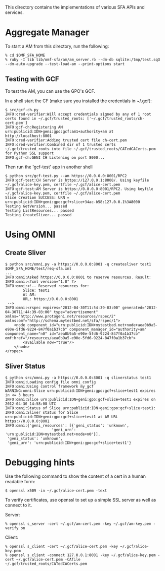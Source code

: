 This directory contains the implementations of various SFA APIs and services.

Aggregate Manager
=================

To start a AM from this directory, run the following:

    % cd $OMF_SFA_HOME
    % ruby -I lib lib/omf-sfa/am/am_server.rb --dm-db sqlite:/tmp/test.sq3 --dm-auto-upgrade --test-load-am --print-options start

Testing with GCF
----------------

To test the AM, you can use the GPO's GCF.

In a shell start the CF (make sure you installed the credentials in ~/.gcf):

    $ src/gcf-ch.py
    INFO:cred-verifier:Will accept credentials signed by any of 1 root certs found in ~/.gcf/trusted_roots: ['~/.gcf/trusted_roots/ch-cert.pem']
    INFO:gcf-ch:Registering AM urn:publicid:IDN+geni:gpo:gcf:am1+authority+am at http://localhost:8001
    INFO:cred-verifier:Adding trusted cert file ch-cert.pem
    INFO:cred-verifier:Combined dir of 1 trusted certs ~/.gcf/trusted_roots into file ~/.gcf/trusted_roots/CATedCACerts.pem for Python SSL support
    INFO:gcf-ch:GENI CH Listening on port 8000...

Then run the 'gcf-test' app in another shell

    $ python src/gcf-test.py --am https://0.0.0.0:8001/RPC2
    INFO:gcf-test:CH Server is https://127.0.0.1:8000/. Using keyfile ~/.gcf/alice-key.pem, certfile ~/.gcf/alice-cert.pem
    INFO:gcf-test:AM Server is https://0.0.0.0:8001/RPC2. Using keyfile ~/.gcf/alice-key.pem, certfile ~/.gcf/alice-cert.pem
    Slice Creation SUCCESS: URN = urn:publicid:IDN+geni:gpo:gcf+slice+34ac-b58:127.0.0.1%3A8000
    Testing GetVersion... passed
    Testing ListResources... passed
    Testing CreateSliver... passed

Using OMNI
==========

Create Sliver
-------------

    $ python src/omni.py -a https://0.0.0.0:8001 -q createsliver test1 $OMF_SFA_HOME/test/req-sfa.xml
    ...
    INFO:omni:Asked https://0.0.0.0:8001 to reserve resources. Result:
    INFO:omni:<?xml version="1.0" ?>
    INFO:omni:<!-- Reserved resources for:
            Slice: test1
            At AM:
            URL: https://0.0.0.0:8001
     -->
    INFO:omni:<rspec expires="2012-04-30T11:54:39-03:00" generated="2012-04-30T11:44:39-03:00" type="advertisement" xmlns="http://www.protogeni.net/resources/rspec/2" xmlns:omf="http://schema.mytestbed.net/sfa/rspec/1">  
        <node component_id="urn:publicid:IDN+mytestbed.net+node+aea0b9a5-e90e-5fd6-9224-847f0a1b37cb" component_manager_id="authority+am" component_name="n0" id="aea0b9a5-e90e-5fd6-9224-847f0a1b37cb" omf:href="/resources/aea0b9a5-e90e-5fd6-9224-847f0a1b37cb">    
            <available now="true"/>    
        </node>  
    </rspec>

Sliver Status
-------------

    $ python src/omni.py -a https://0.0.0.0:8001 -q sliverstatus test1
    INFO:omni:Loading config file omni_config
    INFO:omni:Using control framework my_gcf
    WARNING:omni:Slice urn:publicid:IDN+geni:gpo:gcf+slice+test1 expires in <= 3 hours
    INFO:omni:Slice urn:publicid:IDN+geni:gpo:gcf+slice+test1 expires on 2012-04-30 14:58:08 UTC
    INFO:omni:Status of Slice urn:publicid:IDN+geni:gpo:gcf+slice+test1:
    INFO:omni:Sliver status for Slice urn:publicid:IDN+geni:gpo:gcf+slice+test1 at AM URL https://0.0.0.0:8001
    INFO:omni:{'geni_resources': [{'geni_status': 'unknown',
                         'geni_urn': 'urn:publicid:IDN+mytestbed.net+node+n0'}],
     'geni_status': 'unknown',
     'geni_urn': 'urn:publicid:IDN+geni:gpo:gcf+slice+test1'}
 
 


Debugging hints
===============

Use the following command to show the content of a cert in a human readable form:

    $ openssl x509 -in ~/.gcf/alice-cert.pem -text

To verify certificates, use openssl to set up a simple SSL server as well as 
connect to it.

Server:

    % openssl s_server -cert ~/.gcf/am-cert.pem -key ~/.gcf/am-key.pem -verify on

Client:

    % openssl s_client -cert ~/.gcf/alice-cert.pem -key ~/.gcf/alice-key.pem
    % openssl s_client -connect 127.0.0.1:8001 -key ~/.gcf/alice-key.pem -cert ~/.gcf/alice-cert.pem -CAfile ~/.gcf/trusted_roots/CATedCACerts.pem
